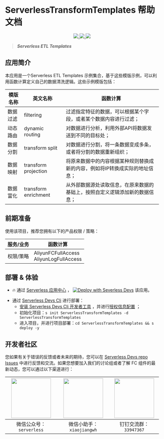 # ServerlessTransformTemplates 帮助文档

<p align="center" class="flex justify-center">
    <a href="https://www.serverless-devs.com" class="ml-1">
    <img src="http://editor.devsapp.cn/icon?package=ServerlessTransformTemplates&type=packageType">
  </a>
  <a href="http://www.devsapp.cn/details.html?name=ServerlessTransformTemplates" class="ml-1">
    <img src="http://editor.devsapp.cn/icon?package=ServerlessTransformTemplates&type=packageVersion">
  </a>
  <a href="http://www.devsapp.cn/details.html?name=ServerlessTransformTemplates" class="ml-1">
    <img src="http://editor.devsapp.cn/icon?package=ServerlessTransformTemplates&type=packageDownload">
  </a>
</p>

<description>

> ***Serverless ETL Templates***

</description>

## 应用简介

本应用是一个Serverless ETL Templates 示例集合，基于这些模版示例，可以利用函数计算定义自己的数据清洗逻辑。这些示例模版包括：

| 模版名称 | 英文名称 | 函数计算 |
| --- |  --- |  --- |
数据过滤 | filtering | 过滤指定特征的数据，可以根据某个字段，或者某个数据内容进行过滤；
动态路由 | dynamic routing | 对数据进行分析，利用外部API将数据发送到不同的目标处；
数据分割 | transform split | 对数据进行分割，将一条数据变成多条，或者将分割的数据重新组织；
数据映射 | transform projection | 将原来数据中的内容根据某种规则替换成新的内容，例如将IP转换成实际的地址信息；
数据富化 | transform enrichment | 从外部数据源处读取信息，在原来数据的基础上，按照自定义逻辑添加新的数据信息；

## 前期准备

使用该项目，推荐您拥有以下的产品权限 / 策略：

| 服务/业务 | 函数计算 |
| --- |  --- |
| 权限/策略 | AliyunFCFullAccess<br>AliyunLogFullAccess |

<codepre id="codepre">

</codepre>

<deploy>

## 部署 & 体验

<appcenter>

- :fire: 通过 [Serverless 应用中心](https://fcnext.console.aliyun.com/applications/create?template=ServerlessTransformTemplates) ，
[![Deploy with Severless Devs](https://img.alicdn.com/imgextra/i1/O1CN01w5RFbX1v45s8TIXPz_!!6000000006118-55-tps-95-28.svg)](https://fcnext.console.aliyun.com/applications/create?template=ServerlessTransformTemplates)  该应用。

</appcenter>

- 通过 [Serverless Devs Cli](https://www.serverless-devs.com/serverless-devs/install) 进行部署：
  - [安装 Serverless Devs Cli 开发者工具](https://www.serverless-devs.com/serverless-devs/install) ，并进行[授权信息配置](https://www.serverless-devs.com/fc/config) ；
  - 初始化项目：`s init ServerlessTransformTemplates -d ServerlessTransformTemplates`
  - 进入项目，并进行项目部署：`cd ServerlessTransformTemplates && s deploy -y`

</deploy>

<devgroup>

## 开发者社区

您如果有关于错误的反馈或者未来的期待，您可以在 [Serverless Devs repo Issues](https://github.com/serverless-devs/serverless-devs/issues) 中进行反馈和交流。如果您想要加入我们的讨论组或者了解 FC 组件的最新动态，您可以通过以下渠道进行：

<p align="center">

| <img src="https://serverless-article-picture.oss-cn-hangzhou.aliyuncs.com/1635407298906_20211028074819117230.png" width="130px" > | <img src="https://serverless-article-picture.oss-cn-hangzhou.aliyuncs.com/1635407044136_20211028074404326599.png" width="130px" > | <img src="https://serverless-article-picture.oss-cn-hangzhou.aliyuncs.com/1635407252200_20211028074732517533.png" width="130px" > |
|--- | --- | --- |
| <center>微信公众号：`serverless`</center> | <center>微信小助手：`xiaojiangwh`</center> | <center>钉钉交流群：`33947367`</center> |

</p>

</devgroup>
